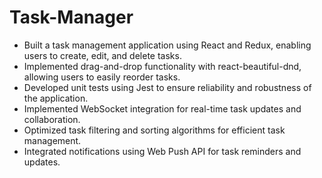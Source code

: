 # Task-Manager

- Built a task management application using React and Redux, enabling users to create, edit, and delete tasks.
- Implemented drag-and-drop functionality with react-beautiful-dnd, allowing users to easily reorder tasks.
- Developed unit tests using Jest to ensure reliability and robustness of the application.
- Implemented WebSocket integration for real-time task updates and collaboration.
- Optimized task filtering and sorting algorithms for efficient task management.
- Integrated notifications using Web Push API for task reminders and updates.
